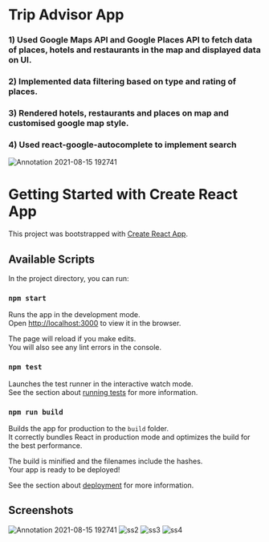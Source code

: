# Trip Advisor App
### 1) Used Google Maps API and Google Places API to fetch data of places, hotels and restaurants in the map and displayed data on UI.
### 2) Implemented data filtering based on type and rating of places.
### 3) Rendered hotels, restaurants and places on map and customised google map style.
### 4) Used react-google-autocomplete to implement search


![Annotation 2021-08-15 192741](https://user-images.githubusercontent.com/63799563/129481031-546e70ea-5832-44bf-9bb3-d59ea7ccbb22.png)
# Getting Started with Create React App

This project was bootstrapped with [Create React App](https://github.com/facebook/create-react-app).

## Available Scripts

In the project directory, you can run:

### `npm start`

Runs the app in the development mode.\
Open [http://localhost:3000](http://localhost:3000) to view it in the browser.

The page will reload if you make edits.\
You will also see any lint errors in the console.

### `npm test`

Launches the test runner in the interactive watch mode.\
See the section about [running tests](https://facebook.github.io/create-react-app/docs/running-tests) for more information.

### `npm run build`

Builds the app for production to the `build` folder.\
It correctly bundles React in production mode and optimizes the build for the best performance.

The build is minified and the filenames include the hashes.\
Your app is ready to be deployed!

See the section about [deployment](https://facebook.github.io/create-react-app/docs/deployment) for more information.

## Screenshots
![Annotation 2021-08-15 192741](https://user-images.githubusercontent.com/63799563/129481046-011e4581-4836-4050-a92d-09db124c79fd.png)
![ss2](https://user-images.githubusercontent.com/63799563/129479411-20cfb04c-e6fe-400a-8258-5ba87c776020.png)
![ss3](https://user-images.githubusercontent.com/63799563/129479414-3e444c85-eec6-48a7-8112-ade259be5ef9.png)
![ss4](https://user-images.githubusercontent.com/63799563/129479418-fd219473-ca97-4db2-ad9b-956a20ad4b6f.png)

